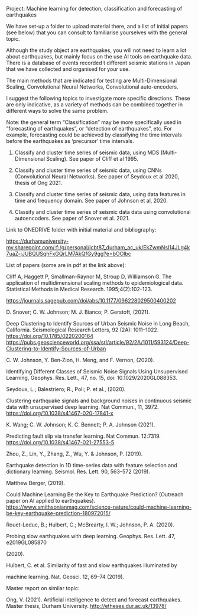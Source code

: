 
Project: Machine learning for detection, classification and forecasting of earthquakes


We have set-up a folder to upload material there, and a list of initial papers (see below) that you can consult to familiarise yourselves with the general topic.

Although the study object are earthquakes, you will not need to learn a lot about earthquakes, but mainly focus on the use AI tools on earthquake data. There is a database of events recorded t different seismic stations in Japan that we have collected and organised for your use.

The main methods that are indicated for testing are Multi-Dimensional Scaling, Convolutional Neural Networks, Convolutional auto-encoders.

I suggest the following topics to investigate more specific directions. These are only indicative, as a variety of methods can be combined together in different ways to solve the same problem.

Note: the general term “Classification” may be more specifically used in “forecasting of earthquakes”, or “detection of earthquakes”, etc. For example, forecasting could be achieved by classifying the time intervals before the earthquakes as ‘precursor’ time intervals.

1. Classify and cluster time series of seismic data, using MDS (Multi-Dimensional Scaling). See paper of Cliff et al 1995.

2. Classify and cluster time series of seismic data, using CNNs (Convolutional Neural Networks). See paper of Seydoux et al 2020, thesis of Ong 2021.

3. Classify and cluster time series of seismic data, using data features in time and frequency domain. See paper of Johnson et al, 2020.

4. Classify and cluster time series of seismic data data using convolutional autoencoders. See paper of Snover et al. 2021.

Link to ONEDRIVE folder with initial material and bibliography:

https://durhamuniversity-my.sharepoint.com/:f:/g/personal/lcbt87_durham_ac_uk/EkZwmNsI14JLg4k7uaZ-jJUBQUSqhFxGQrLM7AkQfGy9gg?e=bOOlbc

List of papers (some are in pdf at the link above):

Cliff A, Haggett P, Smallman-Raynor M, Stroup D, Williamson G. The application of multidimensional scaling methods to epidemiological data. Statistical Methods in Medical Research. 1995;4(2):102-123.

https://journals.sagepub.com/doi/abs/10.1177/096228029500400202

D. Snover; C. W. Johnson; M. J. Bianco; P. Gerstoft, (2021).

Deep Clustering to Identify Sources of Urban Seismic Noise in Long Beach, California. Seismological Research Letters, 92 (2A): 1011–1022. https://doi.org/10.1785/0220200164 https://pubs.geoscienceworld.org/ssa/srl/article/92/2A/1011/593124/Deep-Clustering-to-Identify-Sources-of-Urban

C. W. Johnson, Y. Ben‐Zion, H. Meng, and F. Vernon, (2020).

Identifying Different Classes of Seismic Noise Signals Using Unsupervised Learning, Geophys. Res. Lett., 47, no. 15, doi: 10.1029/2020GL088353.

Seydoux, L.; Balestriero; R., Poli; P. et al., (2020).

Clustering earthquake signals and background noises in continuous seismic data with unsupervised deep learning. Nat Commun., 11, 3972. https://doi.org/10.1038/s41467-020-17841-x

K. Wang; C. W. Johnson; K. C. Bennett; P. A. Johnson (2021).

Predicting fault slip via transfer learning. Nat Commun. 12:7319. https://doi.org/10.1038/s41467-021-27553-5.

Zhou, Z., Lin, Y., Zhang, Z., Wu, Y. & Johnson, P. (2019).

Earthquake detection in 1D time-series data with feature selection and dictionary learning. Seismol. Res. Lett. 90, 563–572 (2019).

Matthew Berger, (2019).

Could Machine Learning Be the Key to Earthquake Prediction? (Outreach paper on AI applied to earthquakes). https://www.smithsonianmag.com/science-nature/could-machine-learning-be-key-earthquake-prediction-180972015/

Rouet-Leduc, B.; Hulbert, C.; McBrearty, I. W.; Johnson, P. A. (2020).

Probing slow earthquakes with deep learning. Geophys. Res. Lett. 47, e2019GL085870

(2020).

Hulbert, C. et al. Similarity of fast and slow earthquakes illuminated by

machine learning. Nat. Geosci. 12, 69–74 (2019).

Master report on similar topic:

Ong, V. (2021). Artificial intelligence to detect and forecast earthquakes. Master thesis, Durham University. http://etheses.dur.ac.uk/13978/
